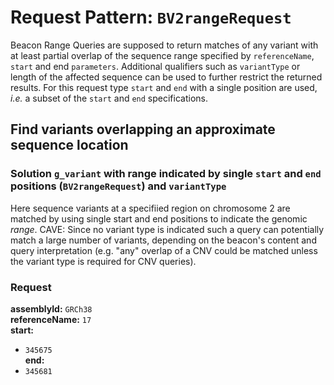 # Request Pattern: `BV2rangeRequest`

Beacon Range Queries are supposed to return matches of any variant with at least partial overlap of the sequence range specified by `referenceName`, `start` and end `parameters`. Additional qualifiers such as `variantType` or length of the affected sequence can be used to further restrict the returned results. For this request type `start` and `end` with a single position are used, _i.e._ a subset of the `start` and `end` specifications.

## Find variants overlapping an approximate sequence location
### Solution `g_variant` with range indicated by single `start` and `end` positions (`BV2rangeRequest`) and `variantType`
Here sequence variants at a specifiied region on chromosome 2 are matched by using single start and end positions to indicate the genomic *range*.
CAVE: Since no variant type is indicated such a query can potentially match a large number of variants, depending on the beacon's content and query interpretation (e.g. "any" overlap of a CNV could be matched unless the variant type is required for CNV queries).
### Request 
**assemblyId:** `GRCh38`    
**referenceName:** `17`    
**start:** 
* `345675`        
**end:** 
* `345681`        
